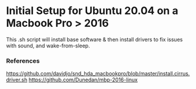 # Initial Setup for Ubuntu 20.04 on a Macbook Pro > 2016
This .sh script will install base software & then install drivers to fix issues with sound, and wake-from-sleep.

### References
https://github.com/davidjo/snd_hda_macbookpro/blob/master/install.cirrus.driver.sh
https://github.com/Dunedan/mbp-2016-linux

